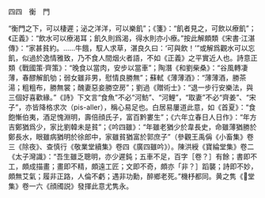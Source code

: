 四四　衡　門

“衡門之下，可以棲遲；泌之洋洋，可以樂飢”；《箋》：“飢者見之，可飲以療飢”；《正義》：“飲水可以療渴耳；飢久則爲渴，得水則亦小療。”按此解頗類《宋書·江湛傳》：“家甚貧約。……牛餓，馭人求草，湛良久曰：‘可與飲！’”或解爲觀水可以忘飢，似過於逸情雅致，乃不食人間烟火者語，不如《正義》之平實近人也。詩意正類《戰國策·齊策》：“晚食以當肉，安步以當車”；陶潛《和劉柴桑》：“谷風轉凄薄，春醪解飢劬；弱女雖非男，慰情良勝無”；蘇軾《薄薄酒》：“薄薄酒，勝茶湯；粗粗布，勝無裳；醜妻惡妾勝空房”；劉過《贈術士》：“退一步行安樂法，與三個好喜歡緣。”《詩》下文言“食魚”不必“河魴”、“河鯉”，“取妻”不必“齊姜”、“宋子”，亦皆降格求次（pis-aller），稱心易足也。白居易屢道此意，如《首夏》：“食飽慚伯夷，酒足愧淵明，壽倍顔氏子，富百黔婁生”；《六年立春日人日作》：“年方吉鄭猶爲少，家比劉韓未是貧”；《吟四雖》：“年雖老猶少於韋長史，命雖薄猶勝於鄭長水，眼雖病猶明於徐郎中，家雖貧猶富於郭庶子”（參觀王禹偁《小畜集》卷三《除夜》、查慎行《敬業堂續集》卷四《廣四雖吟》）。陳洪綬《寶綸堂集》卷二《太子灣識》：“吾生雖乏聰明，亦少遲鈍；五車不足，百字［卷？］有餘；書即不工，頗成描畫；畫即不精，頗遠工匠；文即不奇，頗亦「非？］蹈襲；詩即不妙，頗無艾氣；履非正路，人倫不虧；遇非功勳，醉鄉老死。”機杼都同。黄之隽《𢈪堂集》卷一六《顔斶説》發揮此意尤隽永。